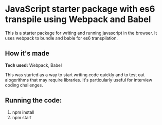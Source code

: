 # JavaScript starter package with es6 transpile using Webpack and Babel
This is a starter package for writing and running javascript in the browser. It uses webpack to bundle and bable for es6 transpilation. 

## How it's made
**Tech used:** Webpack, Babel

This was started as a way to start writing code quickly and to test out alogorithms that may require libraries. It's particularly useful for interview coding challenges.

## Running the code:
1. npm install
2. npm start

